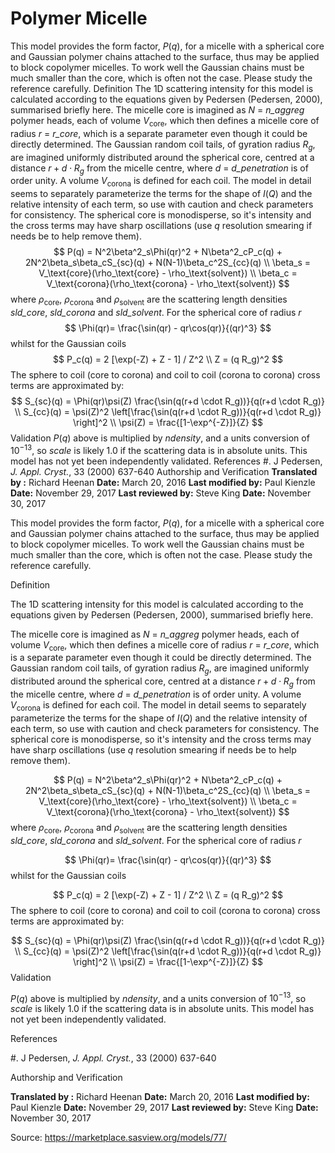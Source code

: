 # Polymer Micelle

This model provides the form factor, $P(q)$, for a micelle with a spherical core and Gaussian polymer chains attached to the surface, thus may be applied to block copolymer micelles. To work well the Gaussian chains must be much smaller than the core, which is often not the case.  Please study the reference carefully. Definition The 1D scattering intensity for this model is calculated according to the equations given by Pedersen (Pedersen, 2000), summarised briefly here. The micelle core is imagined as $N$ = *n_aggreg* polymer heads, each of volume $V_\text{core}$, which then defines a micelle core of radius $r$ = *r_core*, which is a separate parameter even though it could be directly determined. The Gaussian random coil tails, of gyration radius $R_g$, are imagined uniformly distributed around the spherical core, centred at a distance $r + d \cdot R_g$ from the micelle centre, where $d$ = *d_penetration* is of order unity. A volume $V_\text{corona}$ is defined for each coil. The model in detail seems to separately parameterize the terms for the shape of $I(Q)$ and the relative intensity of each term, so use with caution and check parameters for consistency. The spherical core is monodisperse, so it's intensity and the cross terms may have sharp oscillations (use $q$ resolution smearing if needs be to help remove them). $$ P(q) = N^2\beta^2_s\Phi(qr)^2 + N\beta^2_cP_c(q) + 2N^2\beta_s\beta_cS_{sc}(q) + N(N-1)\beta_c^2S_{cc}(q) \\ \beta_s = V_\text{core}(\rho_\text{core} - \rho_\text{solvent}) \\ \beta_c = V_\text{corona}(\rho_\text{corona} - \rho_\text{solvent}) $$ where $\rho_\text{core}$, $\rho_\text{corona}$ and $\rho_\text{solvent}$ are the scattering length densities *sld_core*, *sld_corona* and *sld_solvent*. For the spherical core of radius $r$ $$ \Phi(qr)= \frac{\sin(qr) - qr\cos(qr)}{(qr)^3} $$ whilst for the Gaussian coils $$  P_c(q) = 2 [\exp(-Z) + Z - 1] / Z^2 \\ Z = (q R_g)^2 $$ The sphere to coil (core to corona) and coil to coil (corona to corona) cross terms are approximated by: $$  S_{sc}(q) = \Phi(qr)\psi(Z) \frac{\sin(q(r+d \cdot R_g))}{q(r+d \cdot R_g)} \\ S_{cc}(q) = \psi(Z)^2 \left[\frac{\sin(q(r+d \cdot R_g))}{q(r+d \cdot R_g)} \right]^2 \\ \psi(Z) = \frac{[1-\exp^{-Z}]}{Z} $$ Validation $P(q)$ above is multiplied by *ndensity*, and a units conversion of $10^{-13}$, so *scale* is likely 1.0 if the scattering data is in absolute units. This model has not yet been independently validated. References #.  J Pedersen, *J. Appl. Cryst.*, 33 (2000) 637-640 Authorship and Verification **Translated by   :** Richard Heenan **Date:** March 20, 2016 **Last modified by:** Paul Kienzle **Date:** November 29, 2017 **Last reviewed by:** Steve King **Date:** November 30, 2017

This model provides the form factor, $P(q)$, for a micelle with a spherical core and Gaussian polymer chains attached to the surface, thus may be applied to block copolymer micelles. To work well the Gaussian chains must be much smaller than the core, which is often not the case.  Please study the reference carefully.

Definition

The 1D scattering intensity for this model is calculated according to the equations given by Pedersen (Pedersen, 2000), summarised briefly here.

The micelle core is imagined as $N$ = *n_aggreg* polymer heads, each of volume $V_\text{core}$, which then defines a micelle core of radius $r$ = *r_core*, which is a separate parameter even though it could be directly determined. The Gaussian random coil tails, of gyration radius $R_g$, are imagined uniformly distributed around the spherical core, centred at a distance $r + d \cdot R_g$ from the micelle centre, where $d$ = *d_penetration* is of order unity. A volume $V_\text{corona}$ is defined for each coil. The model in detail seems to separately parameterize the terms for the shape of $I(Q)$ and the relative intensity of each term, so use with caution and check parameters for consistency. The spherical core is monodisperse, so it's intensity and the cross terms may have sharp oscillations (use $q$ resolution smearing if needs be to help remove them).

$$ P(q) = N^2\beta^2_s\Phi(qr)^2 + N\beta^2_cP_c(q) + 2N^2\beta_s\beta_cS_{sc}(q) + N(N-1)\beta_c^2S_{cc}(q) \\ \beta_s = V_\text{core}(\rho_\text{core} - \rho_\text{solvent}) \\ \beta_c = V_\text{corona}(\rho_\text{corona} - \rho_\text{solvent}) $$ where $\rho_\text{core}$, $\rho_\text{corona}$ and $\rho_\text{solvent}$ are the scattering length densities *sld_core*, *sld_corona* and *sld_solvent*. For the spherical core of radius $r$

$$ \Phi(qr)= \frac{\sin(qr) - qr\cos(qr)}{(qr)^3} $$ whilst for the Gaussian coils

$$  P_c(q) = 2 [\exp(-Z) + Z - 1] / Z^2 \\ Z = (q R_g)^2 $$ The sphere to coil (core to corona) and coil to coil (corona to corona) cross terms are approximated by:

$$  S_{sc}(q) = \Phi(qr)\psi(Z) \frac{\sin(q(r+d \cdot R_g))}{q(r+d \cdot R_g)} \\ S_{cc}(q) = \psi(Z)^2 \left[\frac{\sin(q(r+d \cdot R_g))}{q(r+d \cdot R_g)} \right]^2 \\ \psi(Z) = \frac{[1-\exp^{-Z}]}{Z} $$ Validation

$P(q)$ above is multiplied by *ndensity*, and a units conversion of $10^{-13}$, so *scale* is likely 1.0 if the scattering data is in absolute units. This model has not yet been independently validated.

References

#.  J Pedersen, *J. Appl. Cryst.*, 33 (2000) 637-640

Authorship and Verification

**Translated by   :** Richard Heenan **Date:** March 20, 2016 **Last modified by:** Paul Kienzle **Date:** November 29, 2017 **Last reviewed by:** Steve King **Date:** November 30, 2017

Source: https://marketplace.sasview.org/models/77/
